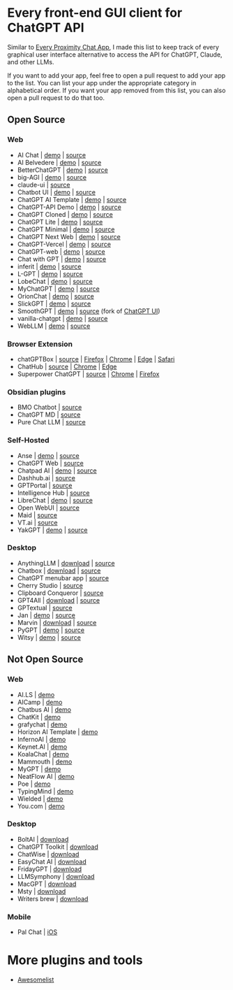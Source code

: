 # Every front-end GUI client for ChatGPT API

Similar to [Every Proximity Chat App](https://github.com/billmei/every-proximity-chat-app), I made this list to keep track of every graphical user interface alternative to access the API for ChatGPT, Claude, and other LLMs.

If you want to add your app, feel free to open a pull request to add your app to the list. You can list your app under the appropriate category in alphabetical order. If you want your app removed from this list, you can also open a pull request to do that too.

## Open Source

### Web
- AI Chat | [demo](https://aichat.ksdev.pl) | [source](https://github.com/ksdev-pl/ai-chat)
- AI Belvedere | [demo](https://ai-belvedere-demo.alergant.us) | [source](https://github.com/DmitriyAlergant-T1A/ai-belvedere/)
- BetterChatGPT | [demo](https://bettergpt.chat/) | [source](https://github.com/ztjhz/BetterChatGPT)
- big-AGI | [demo](https://big-agi.com) | [source](https://github.com/enricoros/big-agi)
- claude-ui | [source](https://github.com/chihebnabil/claude-ui)
- Chatbot UI | [demo](https://www.chatbotui.com/) | [source](https://github.com/mckaywrigley/chatbot-ui)
- ChatGPT AI Template | [demo](https://horizon-ui.com/chatgpt-ai-template/) | [source](https://github.com/horizon-ui/chatgpt-ai-template)
- ChatGPT-API Demo | [demo](https://chatgpt.ddiu.me/) | [source](https://github.com/ddiu8081/chatgpt-demo)
- ChatGPT Cloned | [demo](https://chat-gpt-cloned.netlify.app/) | [source](https://github.com/PrasadBroo/ChatGPT)
- ChatGPT Lite | [demo](https://gptlite.vercel.app) | [source](https://github.com/blrchen/chatgpt-lite)
- ChatGPT Minimal | [demo](https://chatgpt-minimal.vercel.app) | [source](https://github.com/blrchen/chatgpt-minimal)
- ChatGPT Next Web | [demo](https://app.nextchat.dev/) | [source](https://github.com/ChatGPTNextWeb/ChatGPT-Next-Web)
- ChatGPT-Vercel | [demo](https://vercel-chatgpt-github.vercel.app/) | [source](https://github.com/ourongxing/chatgpt-vercel)
- ChatGPT-web | [demo](https://niek.github.io/chatgpt-web/) | [source](https://github.com/Niek/chatgpt-web)
- Chat with GPT | [demo](https://www.chatwithgpt.ai/) | [source](https://github.com/cogentapps/chat-with-gpt)
- inferit | [demo](https://inferit.index.garden/) | [source](https://github.com/devidw/inferit)
- L-GPT | [demo](https://le-ai.app/) | [source](https://github.com/Peek-A-Booo/L-GPT)
- LobeChat | [demo](https://lobechat.com/) | [source](https://github.com/lobehub/lobe-chat)
- MyChatGPT | [demo](https://my-chat-gpt-lake.vercel.app/) | [source](https://github.com/Loeffeldude/my-chat-gpt)
- OrionChat | [demo](https://eliaspereirah.github.io/OrionChat) | [source](https://github.com/EliasPereirah/OrionChat)
- SlickGPT | [demo](https://slickgpt.vercel.app) | [source](https://github.com/ShipBit/slickgpt)
- SmoothGPT | [demo](https://smoothgpt.app) | [source](https://github.com/agambon/SmoothGPT) (fork of [ChatGPT UI](https://github.com/patrikzudel/PatrikZeros-ChatGPT-API-UI))
- vanilla-chatgpt | [demo](https://raw.githack.com/casualwriter/vanilla-chatgpt/main/source/index.html) | [source](https://github.com/casualwriter/vanilla-chatgpt)
- WebLLM | [demo](https://chat.webllm.ai/) | [source](https://github.com/mlc-ai/web-llm-chat)

### Browser Extension
- chatGPTBox | [source](https://github.com/josStorer/chatGPTBox)  | [Firefox](https://addons.mozilla.org/firefox/addon/chatgptbox/) | [Chrome](https://chrome.google.com/webstore/detail/chatgptbox/eobbhoofkanlmddnplfhnmkfbnlhpbbo) | [Edge](https://microsoftedge.microsoft.com/addons/detail/fission-chatbox-best/enjmfilpkbbabhgeoadmdpjjpnahkogf) | [Safari](https://apps.apple.com/app/fission-chatbox/id6446611121)
- ChatHub | [source](https://github.com/chathub-dev/chathub/) | [Chrome](https://chrome.google.com/webstore/detail/chathub-all-in-one-chatbo/iaakpnchhognanibcahlpcplchdfmgma?utm_source=every-chat-gpt-gui) | [Edge](https://microsoftedge.microsoft.com/addons/detail/chathub-allinone-chat/kdlmggoacmfoombiokflpeompajfljga?utm_source=every-chat-gpt-gui)
- Superpower ChatGPT | [source](https://github.com/saeedezzati/superpower-chatgpt) | [Chrome](https://chrome.google.com/webstore/detail/superpower-chatgpt/amhmeenmapldpjdedekalnfifgnpfnkc) | [Firefox](https://addons.mozilla.org/en-US/firefox/addon/superpower-chatgpt/)

### Obsidian plugins
- BMO Chatbot | [source](https://github.com/longy2k/obsidian-bmo-chatbot)
- ChatGPT MD | [source](https://github.com/bramses/chatgpt-md)
- Pure Chat LLM | [source](https://github.com/TheJusticeMan/pure-chat-llm)

### Self-Hosted
- Anse | [demo](https://anse.app) | [source](https://github.com/anse-app/anse)
- ChatGPT Web | [source](https://github.com/Chanzhaoyu/chatgpt-web)
- Chatpad AI | [demo](https://chatpad.ai) | [source](https://github.com/deiucanta/chatpad)
- Dashhub.ai | [source](https://github.com/DashHub-ai/DashHub)
- GPTPortal | [source](https://github.com/Zaki-1052/GPTPortal)
- Intelligence Hub | [source](https://github.com/streaver91/intelligence-hub)
- LibreChat | [demo](https://librechat-librechat.hf.space/login) | [source](https://github.com/danny-avila/LibreChat)
- Open WebUI | [source](https://github.com/open-webui/open-webui)
- Maid | [source](https://github.com/Mobile-Artificial-Intelligence/maid)
- VT.ai | [source](https://github.com/vinhnx/vt.ai)
- YakGPT | [demo](https://yakgpt.vercel.app) | [source](https://github.com/yakGPT/yakGPT)

### Desktop
- AnythingLLM | [download](https://github.com/Mintplex-Labs/anything-llm) | [source](https://github.com/Mintplex-Labs/anything-llm)
- Chatbox | [download](https://web.chatboxai.app/) | [source](https://github.com/Bin-Huang/chatbox)
- ChatGPT menubar app | [source](https://github.com/sw-yx/chatgpt-mac)
- Cherry Studio | [source](https://github.com/CherryHQ/cherry-studio)
- Clipboard Conqueror | [source](https://github.com/aseichter2007/ClipboardConqueror)
- GPT4All | [download](https://www.nomic.ai/gpt4all) | [source](https://github.com/nomic-ai/gpt4all)
- GPTextual | [source](https://github.com/stefankirchfeld/gptextual)
- Jan | [demo](https://jan.ai/) | [source](https://github.com/janhq/jan)
- Marvin | [download](https://www.askmarvin.ai/) | [source](https://github.com/prefecthq/marvin)
- PyGPT | [demo](https://pygpt.net/) | [source](https://github.com/szczyglis-dev/py-gpt)
- Witsy | [demo](https://witsyai.com/) | [source](https://github.com/nbonamy/witsy)
  
## Not Open Source

### Web
- AI.LS | [demo](https://ai.ls/)
- AICamp | [demo](https://aicamp.so)
- Chatbus AI | [demo](https://www.chatbus.ai)
- ChatKit | [demo](https://chatkit.app/)
- grafychat | [demo](https://grafychat.com)
- Horizon AI Template | [demo](https://horizon-ui.com/horizon-ai-template/)
- InfernoAI | [demo](https://www.getinfernoai.com/)
- Keynet.AI | [demo](https://keynet.ai/)
- KoalaChat | [demo](https://koala.sh/chat)
- Mammouth | [demo](https://mammouth.ai/)
- MyGPT | [demo](https://mygpt.thesamur.ai/)
- NeatFlow AI | [demo](https://neatflowai.com)
- Poe | [demo](https://poe.com/)
- TypingMind | [demo](https://www.typingmind.com)
- Wielded | [demo](https://wielded.com/)
- You.com | [demo](https://you.com/plans)

### Desktop
- BoltAI | [download](https://boltai.app/)
- ChatGPT Toolkit | [download](https://schmedu.com/tools/chatGpt)
- ChatWise | [download](https://chatwise.app?atp=bill)
- EasyChat AI | [download](https://easychat-ai.app/)
- FridayGPT | [download](https://www.fridaygpt.app/)
- LLMSymphony | [download](https://github.com/llmsymphonyclient/llmclient)
- MacGPT | [download](https://www.macgpt.com/)
- Msty | [download](https://msty.app)
- Writers brew | [download](https://writersbrew.app)

### Mobile
- Pal Chat | [iOS](https://apps.apple.com/us/app/pal-chat-ai-chat-client/id6447545085)

# More plugins and tools
- [Awesomelist](https://github.com/reorx/awesome-chatgpt-api)
